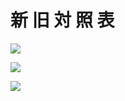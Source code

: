# 新 旧 対 照 表

![](https://www.nta.go.jp/tmp/556a75ed-4ea8-4dcc-bb5c-2b8fb6484c00/images/28adf37b88111c55b1680f893a26af8f36e30cdd399f588a371d43f63e320dc4.jpg)

![](https://www.nta.go.jp/tmp/556a75ed-4ea8-4dcc-bb5c-2b8fb6484c00/images/47f4026c2942f7e0cbbbf408b4daeb148379953793874463b42d3eb1fc90af29.jpg)

![](https://www.nta.go.jp/tmp/556a75ed-4ea8-4dcc-bb5c-2b8fb6484c00/images/ff9c2891e73762c5d816d749bbdf84c96556fc55194295b76e47b40f379fc8e2.jpg)